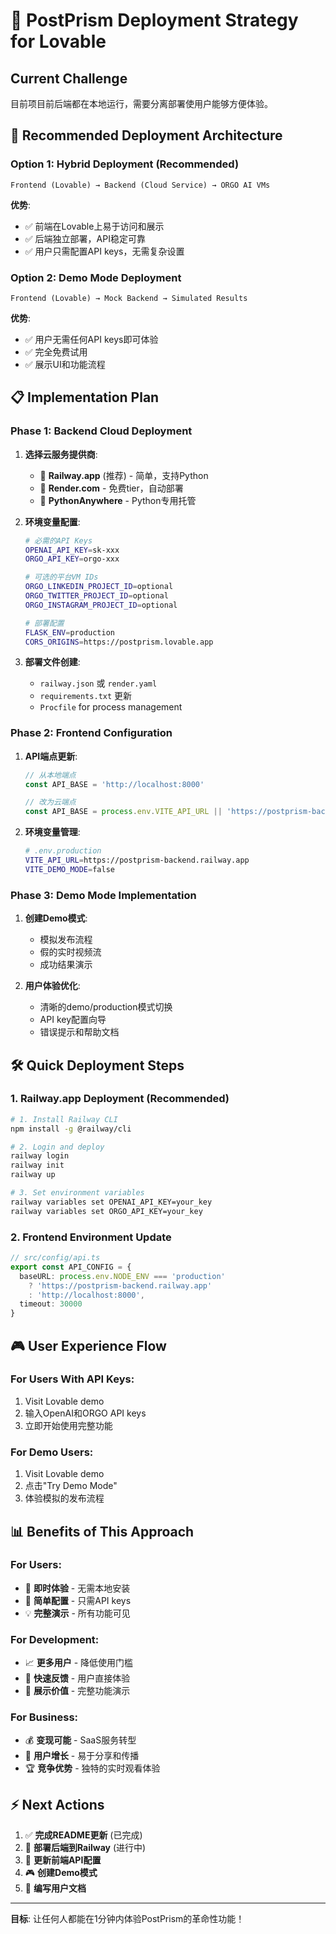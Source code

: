# 🚀 PostPrism Deployment Strategy for Lovable

## Current Challenge
目前项目前后端都在本地运行，需要分离部署使用户能够方便体验。

## 🎯 Recommended Deployment Architecture

### Option 1: Hybrid Deployment (Recommended)
```
Frontend (Lovable) → Backend (Cloud Service) → ORGO AI VMs
```

**优势**:
- ✅ 前端在Lovable上易于访问和展示
- ✅ 后端独立部署，API稳定可靠
- ✅ 用户只需配置API keys，无需复杂设置

### Option 2: Demo Mode Deployment
```
Frontend (Lovable) → Mock Backend → Simulated Results
```

**优势**:
- ✅ 用户无需任何API keys即可体验
- ✅ 完全免费试用
- ✅ 展示UI和功能流程

## 📋 Implementation Plan

### Phase 1: Backend Cloud Deployment
1. **选择云服务提供商**:
   - 🥇 **Railway.app** (推荐) - 简单，支持Python
   - 🥈 **Render.com** - 免费tier，自动部署
   - 🥉 **PythonAnywhere** - Python专用托管

2. **环境变量配置**:
   ```bash
   # 必需的API Keys
   OPENAI_API_KEY=sk-xxx
   ORGO_API_KEY=orgo-xxx
   
   # 可选的平台VM IDs
   ORGO_LINKEDIN_PROJECT_ID=optional
   ORGO_TWITTER_PROJECT_ID=optional
   ORGO_INSTAGRAM_PROJECT_ID=optional
   
   # 部署配置
   FLASK_ENV=production
   CORS_ORIGINS=https://postprism.lovable.app
   ```

3. **部署文件创建**:
   - `railway.json` 或 `render.yaml`
   - `requirements.txt` 更新
   - `Procfile` for process management

### Phase 2: Frontend Configuration
1. **API端点更新**:
   ```typescript
   // 从本地端点
   const API_BASE = 'http://localhost:8000'
   
   // 改为云端点
   const API_BASE = process.env.VITE_API_URL || 'https://postprism-backend.railway.app'
   ```

2. **环境变量管理**:
   ```bash
   # .env.production
   VITE_API_URL=https://postprism-backend.railway.app
   VITE_DEMO_MODE=false
   ```

### Phase 3: Demo Mode Implementation
1. **创建Demo模式**:
   - 模拟发布流程
   - 假的实时视频流
   - 成功结果演示

2. **用户体验优化**:
   - 清晰的demo/production模式切换
   - API key配置向导
   - 错误提示和帮助文档

## 🛠️ Quick Deployment Steps

### 1. Railway.app Deployment (Recommended)

```bash
# 1. Install Railway CLI
npm install -g @railway/cli

# 2. Login and deploy
railway login
railway init
railway up

# 3. Set environment variables
railway variables set OPENAI_API_KEY=your_key
railway variables set ORGO_API_KEY=your_key
```

### 2. Frontend Environment Update

```typescript
// src/config/api.ts
export const API_CONFIG = {
  baseURL: process.env.NODE_ENV === 'production' 
    ? 'https://postprism-backend.railway.app'
    : 'http://localhost:8000',
  timeout: 30000
}
```

## 🎮 User Experience Flow

### For Users With API Keys:
1. Visit Lovable demo
2. 输入OpenAI和ORGO API keys
3. 立即开始使用完整功能

### For Demo Users:
1. Visit Lovable demo
2. 点击"Try Demo Mode"
3. 体验模拟的发布流程

## 📊 Benefits of This Approach

### For Users:
- 🚀 **即时体验** - 无需本地安装
- 🔧 **简单配置** - 只需API keys
- 💡 **完整演示** - 所有功能可见

### For Development:
- 📈 **更多用户** - 降低使用门槛
- 🔄 **快速反馈** - 用户直接体验
- 🌟 **展示价值** - 完整功能演示

### For Business:
- 💰 **变现可能** - SaaS服务转型
- 📱 **用户增长** - 易于分享和传播
- 🏆 **竞争优势** - 独特的实时观看体验

## ⚡ Next Actions

1. ✅ **完成README更新** (已完成)
2. 🔄 **部署后端到Railway** (进行中)
3. 📱 **更新前端API配置**
4. 🎮 **创建Demo模式**
5. 📖 **编写用户文档**

---

**目标**: 让任何人都能在1分钟内体验PostPrism的革命性功能！
